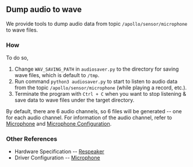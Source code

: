 ## Dump audio to wave

We provide tools to dump audio data from topic `/apollo/sensor/microphone` to wave files.

### How

To do so,
1. Change `WAV_SAVING_PATH` in `audiosaver.py` to the directory for saving wave files, which is default to `/tmp`.
2. Run command `python3 audiosaver.py` to start to listen to audio data from the topic `/apollo/sensor/microphone` (while playing a record, etc.).
3. Terminate the program with `Ctrl + C` when you want to stop listening & save data to wave files under the target directory.

By default, there are 6 audio channels, so 6 files will be generated -- one for each audio channel. For information of the audio channel, refer to [Microphone](../../drivers/microphone/README.md) and [Microphone Configuration](../../drivers/microphone/conf/respeaker.pb.txt).

### Other References

* Hardware Specification -- [Respeaker](../../../docs/11_Hardware%20Integration%20and%20Calibration/%E8%BD%A6%E8%BE%86%E9%9B%86%E6%88%90/%E4%BC%A0%E6%84%9F%E5%99%A8%E5%AE%89%E8%A3%85%20sensor%20installation/Microphone/Re_Speaker_USB_Mic_Array_Guide.md)
* Driver Configuration -- [Microphone](../../drivers/microphone/README.md)

